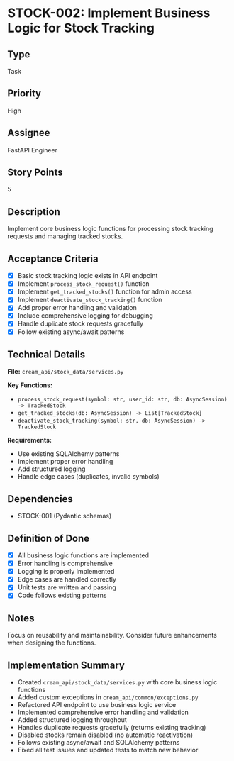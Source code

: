 # STOCK-002: Implement Business Logic for Stock Tracking

## Type
Task

## Priority
High

## Assignee
FastAPI Engineer

## Story Points
5

## Description
Implement core business logic functions for processing stock tracking requests and managing tracked stocks.

## Acceptance Criteria
- [x] Basic stock tracking logic exists in API endpoint
- [x] Implement `process_stock_request()` function
- [x] Implement `get_tracked_stocks()` function for admin access
- [x] Implement `deactivate_stock_tracking()` function
- [x] Add proper error handling and validation
- [x] Include comprehensive logging for debugging
- [x] Handle duplicate stock requests gracefully
- [x] Follow existing async/await patterns

## Technical Details
**File:** `cream_api/stock_data/services.py`

**Key Functions:**
- `process_stock_request(symbol: str, user_id: str, db: AsyncSession) -> TrackedStock`
- `get_tracked_stocks(db: AsyncSession) -> List[TrackedStock]`
- `deactivate_stock_tracking(symbol: str, db: AsyncSession) -> TrackedStock`

**Requirements:**
- Use existing SQLAlchemy patterns
- Implement proper error handling
- Add structured logging
- Handle edge cases (duplicates, invalid symbols)

## Dependencies
- STOCK-001 (Pydantic schemas)

## Definition of Done
- [x] All business logic functions are implemented
- [x] Error handling is comprehensive
- [x] Logging is properly implemented
- [x] Edge cases are handled correctly
- [x] Unit tests are written and passing
- [x] Code follows existing patterns

## Notes
Focus on reusability and maintainability. Consider future enhancements when designing the functions.

## Implementation Summary
- Created `cream_api/stock_data/services.py` with core business logic functions
- Added custom exceptions in `cream_api/common/exceptions.py`
- Refactored API endpoint to use business logic service
- Implemented comprehensive error handling and validation
- Added structured logging throughout
- Handles duplicate requests gracefully (returns existing tracking)
- Disabled stocks remain disabled (no automatic reactivation)
- Follows existing async/await and SQLAlchemy patterns
- Fixed all test issues and updated tests to match new behavior

